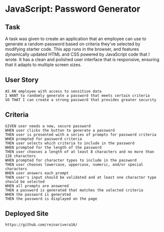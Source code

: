 # JavaScript: Password Generator

## Task

A task was given to create an application that an employee can use to generate a random password based on criteria they’ve selected by modifying starter code. This app runs in the browser, and features dynamically updated HTML and CSS powered by JavaScript code that I wrote. It has a clean and polished user interface that is responsive, ensuring that it adapts to multiple screen sizes.

## User Story

```
AS AN employee with access to sensitive data
I WANT to randomly generate a password that meets certain criteria
SO THAT I can create a strong password that provides greater security
```

## Criteria

```
GIVEN user needs a new, secure password
WHEN user clicks the button to generate a password
THEN user is presented with a series of prompts for password criteria
WHEN prompted for password criteria
THEN user selects which criteria to include in the password
WHEN prompted for the length of the password
THEN user chooses a length of at least 8 characters and no more than 128 characters
WHEN prompted for character types to include in the password
THEN user chooses lowercase, uppercase, numeric, and/or special characters
WHEN user answers each prompt
THEN user's input should be validated and at least one character type should be selected
WHEN all prompts are answered
THEN a password is generated that matches the selected criteria
WHEN the password is generated
THEN the password is displayed on the page
```
## Deployed Site

```
https://github.com/reinarivera16/
